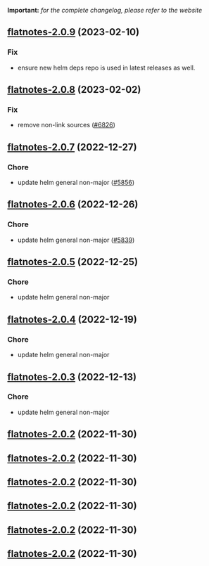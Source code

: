 **Important:**
*for the complete changelog, please refer to the website*




## [flatnotes-2.0.9](https://github.com/truecharts/charts/compare/flatnotes-2.0.8...flatnotes-2.0.9) (2023-02-10)

### Fix

- ensure new helm deps repo is used in latest releases as well.
  
  


## [flatnotes-2.0.8](https://github.com/truecharts/charts/compare/flatnotes-2.0.7...flatnotes-2.0.8) (2023-02-02)

### Fix

- remove non-link sources ([#6826](https://github.com/truecharts/charts/issues/6826))
  
  


## [flatnotes-2.0.7](https://github.com/truecharts/charts/compare/flatnotes-2.0.6...flatnotes-2.0.7) (2022-12-27)

### Chore

- update helm general non-major ([#5856](https://github.com/truecharts/charts/issues/5856))
  
  


## [flatnotes-2.0.6](https://github.com/truecharts/charts/compare/flatnotes-2.0.5...flatnotes-2.0.6) (2022-12-26)

### Chore

- update helm general non-major ([#5839](https://github.com/truecharts/charts/issues/5839))
  
  


## [flatnotes-2.0.5](https://github.com/truecharts/charts/compare/flatnotes-2.0.4...flatnotes-2.0.5) (2022-12-25)

### Chore

- update helm general non-major
  
  


## [flatnotes-2.0.4](https://github.com/truecharts/charts/compare/flatnotes-2.0.3...flatnotes-2.0.4) (2022-12-19)

### Chore

- update helm general non-major
  
  


## [flatnotes-2.0.3](https://github.com/truecharts/charts/compare/flatnotes-2.0.2...flatnotes-2.0.3) (2022-12-13)

### Chore

- update helm general non-major
  
  


## [flatnotes-2.0.2](https://github.com/truecharts/charts/compare/flatnotes-2.0.1...flatnotes-2.0.2) (2022-11-30)




## [flatnotes-2.0.2](https://github.com/truecharts/charts/compare/flatnotes-2.0.1...flatnotes-2.0.2) (2022-11-30)




## [flatnotes-2.0.2](https://github.com/truecharts/charts/compare/flatnotes-2.0.1...flatnotes-2.0.2) (2022-11-30)




## [flatnotes-2.0.2](https://github.com/truecharts/charts/compare/flatnotes-2.0.1...flatnotes-2.0.2) (2022-11-30)




## [flatnotes-2.0.2](https://github.com/truecharts/charts/compare/flatnotes-2.0.1...flatnotes-2.0.2) (2022-11-30)




## [flatnotes-2.0.2](https://github.com/truecharts/charts/compare/flatnotes-2.0.1...flatnotes-2.0.2) (2022-11-30)




